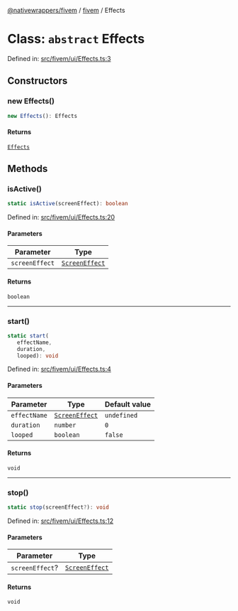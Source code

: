 [@nativewrappers/fivem](../../README.md) / [fivem](../README.md) / Effects

# Class: `abstract` Effects

Defined in: [src/fivem/ui/Effects.ts:3](https://github.com/nativewrappers/nativewrappers/blob/df8f763f54a2ec439be9cb68f9abf90f9a4d79aa/src/fivem/ui/Effects.ts#L3)

## Constructors

### new Effects()

```ts
new Effects(): Effects
```

#### Returns

[`Effects`](Effects.md)

## Methods

### isActive()

```ts
static isActive(screenEffect): boolean
```

Defined in: [src/fivem/ui/Effects.ts:20](https://github.com/nativewrappers/nativewrappers/blob/df8f763f54a2ec439be9cb68f9abf90f9a4d79aa/src/fivem/ui/Effects.ts#L20)

#### Parameters

| Parameter | Type |
| ------ | ------ |
| `screenEffect` | [`ScreenEffect`](../enumerations/ScreenEffect.md) |

#### Returns

`boolean`

***

### start()

```ts
static start(
   effectName, 
   duration, 
   looped): void
```

Defined in: [src/fivem/ui/Effects.ts:4](https://github.com/nativewrappers/nativewrappers/blob/df8f763f54a2ec439be9cb68f9abf90f9a4d79aa/src/fivem/ui/Effects.ts#L4)

#### Parameters

| Parameter | Type | Default value |
| ------ | ------ | ------ |
| `effectName` | [`ScreenEffect`](../enumerations/ScreenEffect.md) | `undefined` |
| `duration` | `number` | `0` |
| `looped` | `boolean` | `false` |

#### Returns

`void`

***

### stop()

```ts
static stop(screenEffect?): void
```

Defined in: [src/fivem/ui/Effects.ts:12](https://github.com/nativewrappers/nativewrappers/blob/df8f763f54a2ec439be9cb68f9abf90f9a4d79aa/src/fivem/ui/Effects.ts#L12)

#### Parameters

| Parameter | Type |
| ------ | ------ |
| `screenEffect`? | [`ScreenEffect`](../enumerations/ScreenEffect.md) |

#### Returns

`void`
